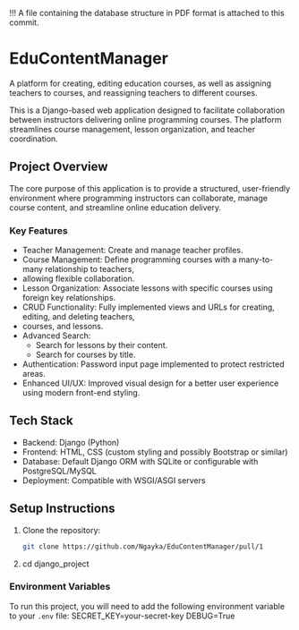 !!! A file containing the database structure in PDF format is attached to this commit.

# EduContentManager
A platform for creating, editing education courses, as well as assigning teachers to courses, 
and reassigning teachers to different courses.

This is a Django-based web application designed to facilitate collaboration 
between instructors delivering online programming courses. 
The platform streamlines course management, lesson organization, and teacher coordination.

## Project Overview

The core purpose of this application is to provide a structured, 
user-friendly environment where programming instructors can collaborate, 
manage course content, and streamline online education delivery.

### Key Features

- Teacher Management: Create and manage teacher profiles.
- Course Management: Define programming courses with a many-to-many relationship to teachers, 
- allowing flexible collaboration.
- Lesson Organization: Associate lessons with specific courses using foreign key relationships.
- CRUD Functionality: Fully implemented views and URLs for creating, editing, and deleting teachers, 
- courses, and lessons.
- Advanced Search:
  - Search for lessons by their content.
  - Search for courses by title.
- Authentication: Password input page implemented to protect restricted areas.
- Enhanced UI/UX: Improved visual design for a better user experience using modern front-end styling.

## Tech Stack

- Backend: Django (Python)
- Frontend: HTML, CSS (custom styling and possibly Bootstrap or similar)
- Database: Default Django ORM with SQLite or configurable with PostgreSQL/MySQL
- Deployment: Compatible with WSGI/ASGI servers

## Setup Instructions

1. Clone the repository:
   ```bash
   git clone https://github.com/Ngayka/EduContentManager/pull/1
   
2. cd django_project

### Environment Variables

To run this project, you will need to add the following environment variable to your `.env` file:
SECRET_KEY=your-secret-key
DEBUG=True